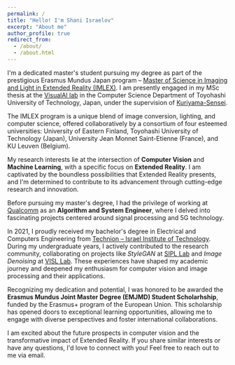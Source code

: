 ```yaml
---
permalink: /
title: "Hello! I'm Shani Israelov"
excerpt: "About me"
author_profile: true
redirect_from: 
  - /about/
  - /about.html
---
```


I'm a dedicated master's student pursuing my degree as part of the prestigious Erasmus Mundus Japan program – [Master of Science in Imaging and Light in Extended Reality (IMLEX)](https://imlex.org/).
I am presently engaged in my MSc thesis at the [VisualAI lab](https://val.cs.tut.ac.jp/) in the Computer Science Department of Toyohashi University of Technology, Japan, under the supervision of [Kuriyama-Sensei](https://www.tut.ac.jp/english/schools/faculty/cs/164.html).

The IMLEX program is a unique blend of image conversion, lighting, and computer science, offered collaboratively by a consortium of four esteemed universities: University of Eastern Finland, Toyohashi University of Technology (Japan), University Jean Monnet Saint-Etienne (France), and KU Leuven (Belgium).

My research interests lie at the intersection of **Computer Vision** and **Machine Learning**, with a specific focus on **Extended Reality**. I am captivated by the boundless possibilities that Extended Reality presents, and I'm determined to contribute to its advancement through cutting-edge research and innovation.

Before pursuing my master's degree, I had the privilege of working at [Qualcomm](https://www.qualcomm.com/) as an **Algorithm and System Engineer**, where I delved into fascinating projects centered around signal processing and 5G technology. 

In 2021, I proudly received my bachelor's degree in Electrical and Computers Engineering from [Technion – Israel Institute of Technology](https://ece.technion.ac.il/). During my undergraduate years, I actively contributed to the research community, collaborating on projects like *StyleGAN* at [SIPL Lab](https://sipl.eelabs.technion.ac.il/) and *Image Denoising* at [VISL Lab](https://visl.technion.ac.il/). These experiences have shaped my academic journey and deepened my enthusiasm for computer vision and image processing and their applications.

Recognizing my dedication and potential, I was honored to be awarded the **Erasmus Mundus Joint Master Degree (EMJMD) Student Scholarhship**, funded by the Erasmus+ program of the European Union. This scholarship has opened doors to exceptional learning opportunities, allowing me to engage with diverse perspectives and foster international collaborations.

I am excited about the future prospects in computer vision and the transformative impact of Extended Reality. If you share similar interests or have any questions, I'd love to connect with you! Feel free to reach out to me via email. 

